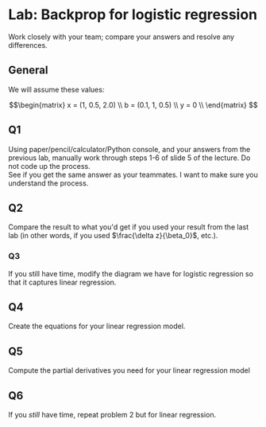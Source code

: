 # Lab: Backprop for logistic regression

Work closely with your team; compare your answers and resolve any differences.

## General

  We will assume these values:

```math
\begin{matrix}
x = (1, 0.5, 2.0) \\
b = (0.1, 1, 0.5) \\
y = 0 \\
\end{matrix}

```

## Q1
Using paper/pencil/calculator/Python console, and your answers from the previous lab, manually work through steps 1-6 of slide 5 of the lecture.  Do not code up the process.  
See if you get the same answer as your teammates.  I want to make sure you understand the process.

## Q2
Compare the result to what you'd get if you used your result from the last lab (in other words, if you used $`\frac{\delta z}{\beta_0}`$, etc.).

### Q3
If you still have time, modify the diagram we have for logistic regression so that it captures linear regression.


## Q4
Create the equations for your linear regression model.

## Q5
Compute the partial derivatives you need for your linear regression model

## Q6
If you *still* have time, repeat problem 2 but for linear regression.
